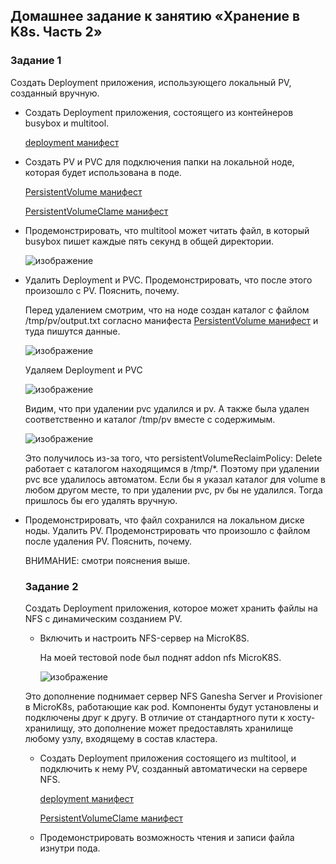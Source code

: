 ## Домашнее задание к занятию «Хранение в K8s. Часть 2»

### Задание 1
Создать Deployment приложения, использующего локальный PV, созданный вручную.

 - Создать Deployment приложения, состоящего из контейнеров busybox и multitool.

   [deployment манифест](deploy-1.yaml)
   
 - Создать PV и PVC для подключения папки на локальной ноде, которая будет использована в поде.

   [PersistentVolume манифест](pv.yaml)

   [PersistentVolumeClame манифест](pvc.yaml)

 - Продемонстрировать, что multitool может читать файл, в который busybox пишет каждые пять секунд в общей директории.

   ![изображение](https://github.com/user-attachments/assets/0e37528f-621d-41a4-860e-18c7f2cb5746)


 - Удалить Deployment и PVC. Продемонстрировать, что после этого произошло с PV. Пояснить, почему.

   Перед удалением смотрим, что на ноде создан каталог c файлом /tmp/pv/output.txt согласно манифеста  [PersistentVolume манифест](pv.yaml) и туда пишутся данные.

   ![изображение](https://github.com/user-attachments/assets/35803847-6462-4f40-97c4-8489da4e4939)

   Удаляем Deployment и PVC

   ![изображение](https://github.com/user-attachments/assets/7d9c98c7-a5f9-44c0-b5f9-f805a57d2e87)

   Видим, что при удалении pvc удалился и pv. А также была удален соответственно и каталог /tmp/pv вместе с содержимым.

   ![изображение](https://github.com/user-attachments/assets/a4a7f071-59db-43b5-8fce-fd59764635c2)

   Это получилось из-за того, что persistentVolumeReclaimPolicy: Delete  работает с каталогом находящимся в /tmp/*. Поэтому при удалении pvc все удалилось автоматом. Если бы я указал каталог для volume в любом другом месте, то при удалении pvc, pv бы не удалился. Тогда пришлось бы его удалять вручную.
    
 - Продемонстрировать, что файл сохранился на локальном диске ноды. Удалить PV. Продемонстрировать что произошло с файлом после удаления PV. Пояснить, почему.

    ВНИМАНИЕ: смотри пояснения выше.

   ### Задание 2
   Создать Deployment приложения, которое может хранить файлы на NFS с динамическим созданием PV.

    - Включить и настроить NFS-сервер на MicroK8S.

      На моей тестовой node был поднят addon nfs MicroK8S.

      ![изображение](https://github.com/user-attachments/assets/09b3dcf9-8082-4925-875d-5685534d6f3a)

     Это дополнение поднимает сервер NFS Ganesha Server и Provisioner в MicroK8s, работающие как pod. Компоненты будут установлены и подключены друг к другу. В отличие от стандартного пути к хосту-хранилищу, это дополнение может предоставлять хранилище любому узлу, входящему в состав кластера.


    - Создать Deployment приложения состоящего из multitool, и подключить к нему PV, созданный автоматически на сервере NFS.

      [deployment манифест](deploy-2.yaml)
      
      [PersistentVolumeClame манифест](pvc-nfs.yaml)
    
    - Продемонстрировать возможность чтения и записи файла изнутри пода.
  

